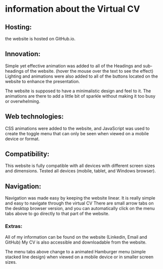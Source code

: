 # information about the Virtual CV

## Hosting:
the website is hosted on GitHub.io.

## Innovation:
Simple yet effective animation was added to all of the Headings and sub-headings of the website. (hover the mouse over the text to see the effect)
Lighting and animations were also added to all of the buttons located on the website to enhance the presentation.

The website is supposed to have a minimalistic design and feel to it. The animations are there to add a little bit of sparkle without making it too busy or overwhelming.

## Web technologies:
CSS animations were added to the website, and JavaScript was used to create the toggle menu that can only be seen when viewed on a mobile device or format. 

## Compatibility:
This website is fully compatible with all devices with different screen sizes and dimensions. Tested all devices (mobile, tablet, and Windows browser).

## Navigation:
Navigation was made easy by keeping the website linear. It is really simple and easy to navigate through the virtual CV
There are small arrow tabs on the desktop browser version, and you can automatically click on the menu tabs above to go directly to that part of the website.

### Extras:

All of my information can be found on the website (Linkedin, Email and GitHub)
My CV is also accessible and downloadable from the website.

The menu tabs above change to a animated Hamburger menu (simple stacked line design) when viewed on a mobile device or in smaller screen sizes.
